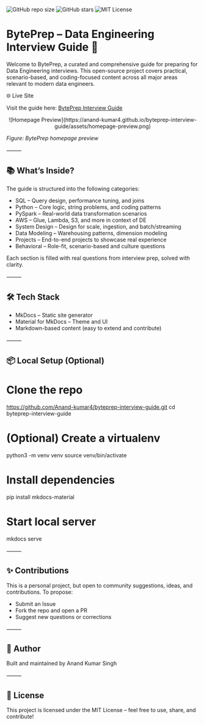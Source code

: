 ![GitHub repo size](https://img.shields.io/github/repo-size/Anand-kumar4/byteprep-interview-guide)
![GitHub stars](https://img.shields.io/github/stars/Anand-kumar4/byteprep-interview-guide?style=social)
![MIT License](https://img.shields.io/github/license/Anand-kumar4/byteprep-interview-guide)

# BytePrep – Data Engineering Interview Guide 🚀

Welcome to BytePrep, a curated and comprehensive guide for preparing for Data Engineering interviews. This open-source project covers practical, scenario-based, and coding-focused content across all major areas relevant to modern data engineers.

🌐 Live Site

Visit the guide here: [BytePrep Interview Guide](https://anand-kumar4.github.io/byteprep-interview-guide/)

<p align="center">
  ![Homepage Preview](https://anand-kumar4.github.io/byteprep-interview-guide/assets/homepage-preview.png)
</p>

*Figure: BytePrep homepage preview*

⸻

## 📚 What’s Inside?

The guide is structured into the following categories:

- SQL – Query design, performance tuning, and joins
- Python – Core logic, string problems, and coding patterns
- PySpark – Real-world data transformation scenarios
- AWS – Glue, Lambda, S3, and more in context of DE
- System Design – Design for scale, ingestion, and batch/streaming
- Data Modeling – Warehousing patterns, dimension modeling
- Projects – End-to-end projects to showcase real experience
- Behavioral – Role-fit, scenario-based and culture questions

Each section is filled with real questions from interview prep, solved with clarity.

⸻

## 🛠️ Tech Stack

- MkDocs – Static site generator
- Material for MkDocs – Theme and UI
- Markdown-based content (easy to extend and contribute)

⸻

## 📦 Local Setup (Optional)

# Clone the repo
https://github.com/Anand-kumar4/byteprep-interview-guide.git
cd byteprep-interview-guide

# (Optional) Create a virtualenv
python3 -m venv venv
source venv/bin/activate

# Install dependencies
pip install mkdocs-material

# Start local server
mkdocs serve


⸻

## ✨ Contributions

This is a personal project, but open to community suggestions, ideas, and contributions.
To propose:

- Submit an Issue
- Fork the repo and open a PR
- Suggest new questions or corrections

⸻

## 📣 Author

Built and maintained by Anand Kumar Singh

⸻

## 📄 License

This project is licensed under the MIT License – feel free to use, share, and contribute!